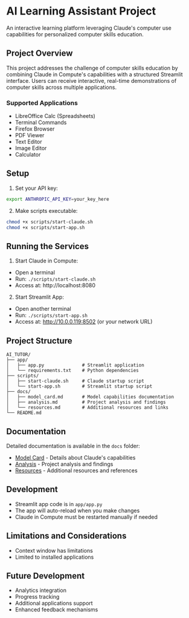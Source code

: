 # AI Learning Assistant Project

An interactive learning platform leveraging Claude's computer use capabilities for personalized computer skills education.

## Project Overview

This project addresses the challenge of computer skills education by combining Claude in Compute's capabilities with a structured Streamlit interface. Users can receive interactive, real-time demonstrations of computer skills across multiple applications.

### Supported Applications
- LibreOffice Calc (Spreadsheets)
- Terminal Commands
- Firefox Browser
- PDF Viewer
- Text Editor
- Image Editor
- Calculator

## Setup

1. Set your API key:
```bash
export ANTHROPIC_API_KEY=your_key_here
```

2. Make scripts executable:
```bash
chmod +x scripts/start-claude.sh
chmod +x scripts/start-app.sh
```

## Running the Services

1. Start Claude in Compute:
- Open a terminal
- Run: `./scripts/start-claude.sh`
- Access at: http://localhost:8080

2. Start Streamlit App:
- Open another terminal
- Run: `./scripts/start-app.sh`
- Access at: http://10.0.0.119:8502 (or your network URL)

## Project Structure
```
AI_TUTOR/
├── app/
│   ├── app.py              # Streamlit application
│   └── requirements.txt    # Python dependencies
├── scripts/
│   ├── start-claude.sh     # Claude startup script
│   └── start-app.sh        # Streamlit startup script
├── docs/
│   ├── model_card.md       # Model capabilities documentation
│   ├── analysis.md         # Project analysis and findings
│   └── resources.md        # Additional resources and links
└── README.md
```

## Documentation

Detailed documentation is available in the `docs` folder:
- [Model Card](docs/model_card.md) - Details about Claude's capabilities
- [Analysis](docs/analysis.md) - Project analysis and findings
- [Resources](docs/resources.md) - Additional resources and references

## Development

- Streamlit app code is in `app/app.py`
- The app will auto-reload when you make changes
- Claude in Compute must be restarted manually if needed

## Limitations and Considerations
- Context window has limitations
- Limited to installed applications

## Future Development
- Analytics integration
- Progress tracking
- Additional applications support
- Enhanced feedback mechanisms
